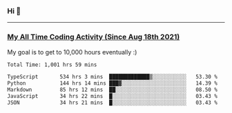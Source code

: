 ### Hi 🙂

---

### <a href="https://wakatime.com/@Eroxl">My All Time Coding Activity (Since Aug 18th 2021)</a>
My goal is to get to 10,000 hours eventually :)
<!--START_SECTION:waka-->

```txt
Total Time: 1,001 hrs 59 mins

TypeScript       534 hrs 3 mins  █████████████▒░░░░░░░░░░░   53.30 %
Python           144 hrs 14 mins ███▓░░░░░░░░░░░░░░░░░░░░░   14.39 %
Markdown         85 hrs 12 mins  ██░░░░░░░░░░░░░░░░░░░░░░░   08.50 %
JavaScript       34 hrs 22 mins  █░░░░░░░░░░░░░░░░░░░░░░░░   03.43 %
JSON             34 hrs 21 mins  █░░░░░░░░░░░░░░░░░░░░░░░░   03.43 %
```

<!--END_SECTION:waka-->
